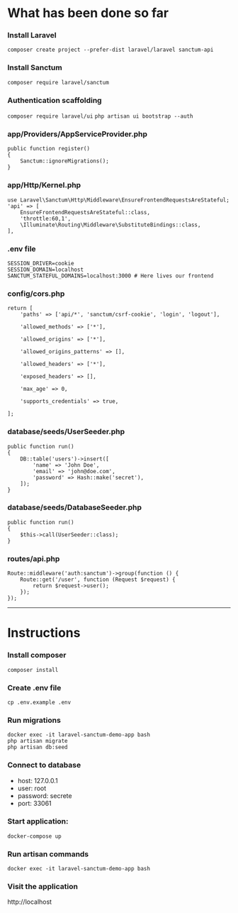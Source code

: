 # What has been done so far

### Install Laravel
```composer create project --prefer-dist laravel/laravel sanctum-api```

### Install Sanctum
```composer require laravel/sanctum```

### Authentication scaffolding
```composer require laravel/ui```
```php artisan ui bootstrap --auth```

### app/Providers/AppServiceProvider.php
```
public function register()
{
    Sanctum::ignoreMigrations();
}
```

### app/Http/Kernel.php
```
use Laravel\Sanctum\Http\Middleware\EnsureFrontendRequestsAreStateful;
'api' => [
    EnsureFrontendRequestsAreStateful::class,
    'throttle:60,1',
    \Illuminate\Routing\Middleware\SubstituteBindings::class,
],
```

### .env file
```
SESSION_DRIVER=cookie
SESSION_DOMAIN=localhost
SANCTUM_STATEFUL_DOMAINS=localhost:3000 # Here lives our frontend
```

### config/cors.php
```
return [
    'paths' => ['api/*', 'sanctum/csrf-cookie', 'login', 'logout'],

    'allowed_methods' => ['*'],

    'allowed_origins' => ['*'],

    'allowed_origins_patterns' => [],

    'allowed_headers' => ['*'],

    'exposed_headers' => [],

    'max_age' => 0,

    'supports_credentials' => true,

];
```

### database/seeds/UserSeeder.php
```
public function run()
{
    DB::table('users')->insert([
        'name' => 'John Doe',
        'email' => 'john@doe.com',
        'password' => Hash::make('secret'),
    ]);
}
```

### database/seeds/DatabaseSeeder.php
```
public function run()
{
    $this->call(UserSeeder::class);
}
```

### routes/api.php
```
Route::middleware('auth:sanctum')->group(function () {
    Route::get('/user', function (Request $request) {
        return $request->user();
    });
});
```

<hr>

# Instructions

### Install composer
```composer install```

### Create .env file 
```cp .env.example .env```

### Run migrations
```
docker exec -it laravel-sanctum-demo-app bash
php artisan migrate
php artisan db:seed
```

### Connect to database
* host: 127.0.0.1
* user: root
* password: secrete
* port: 33061

### Start application:
```docker-compose up```

### Run artisan commands
```docker exec -it laravel-sanctum-demo-app bash```

### Visit the application
http://localhost
